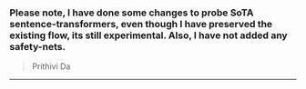 ### Please note, I have done some changes to probe SoTA sentence-transformers, even though I have preserved the existing flow, its still experimental. Also, I have not added any safety-nets. 
> Prithivi Da


---
<br>
<br>

